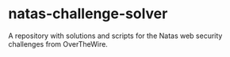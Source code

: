 # natas-challenge-solver
A repository with solutions and scripts for the Natas web security challenges from OverTheWire.
